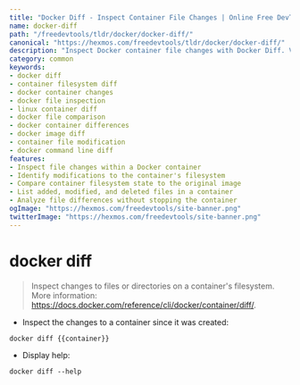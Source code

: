 ```yaml
---
title: "Docker Diff - Inspect Container File Changes | Online Free DevTools by Hexmos"
name: docker-diff
path: "/freedevtools/tldr/docker/docker-diff/"
canonical: "https://hexmos.com/freedevtools/tldr/docker/docker-diff/"
description: "Inspect Docker container file changes with Docker Diff. View modifications, additions, and deletions in container filesystems using the command line. Free online tool, no registration required."
category: common
keywords:
- docker diff
- container filesystem diff
- docker container changes
- docker file inspection
- linux container diff
- docker file comparison
- docker container differences
- docker image diff
- container file modification
- docker command line diff
features:
- Inspect file changes within a Docker container
- Identify modifications to the container's filesystem
- Compare container filesystem state to the original image
- List added, modified, and deleted files in a container
- Analyze file differences without stopping the container
ogImage: "https://hexmos.com/freedevtools/site-banner.png"
twitterImage: "https://hexmos.com/freedevtools/site-banner.png"
---
```


# docker diff

> Inspect changes to files or directories on a container's filesystem.
> More information: <https://docs.docker.com/reference/cli/docker/container/diff/>.

- Inspect the changes to a container since it was created:

`docker diff {{container}}`

- Display help:

`docker diff --help`
